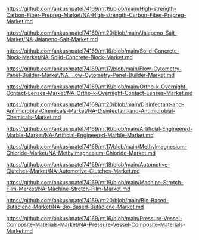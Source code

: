 <p><a href="https://github.com/ankushpatel74169/mt19/blob/main/High-strength-Carbon-Fiber-Prepreg-Market/NA-High-strength-Carbon-Fiber-Prepreg-Market.md">https://github.com/ankushpatel74169/mt19/blob/main/High-strength-Carbon-Fiber-Prepreg-Market/NA-High-strength-Carbon-Fiber-Prepreg-Market.md</a></p><p><a href="https://github.com/ankushpatel74169/mt20/blob/main/Jalapeno-Salt-Market/NA-Jalapeno-Salt-Market.md">https://github.com/ankushpatel74169/mt20/blob/main/Jalapeno-Salt-Market/NA-Jalapeno-Salt-Market.md</a></p><p><a href="https://github.com/ankushpatel74169/mt16/blob/main/Solid-Concrete-Block-Market/NA-Solid-Concrete-Block-Market.md">https://github.com/ankushpatel74169/mt16/blob/main/Solid-Concrete-Block-Market/NA-Solid-Concrete-Block-Market.md</a></p><p><a href="https://github.com/ankushpatel74169/mt17/blob/main/Flow-Cytometry-Panel-Builder-Market/NA-Flow-Cytometry-Panel-Builder-Market.md">https://github.com/ankushpatel74169/mt17/blob/main/Flow-Cytometry-Panel-Builder-Market/NA-Flow-Cytometry-Panel-Builder-Market.md</a></p><p><a href="https://github.com/ankushpatel74169/mt19/blob/main/Ortho-k-Overnight-Contact-Lenses-Market/NA-Ortho-k-Overnight-Contact-Lenses-Market.md">https://github.com/ankushpatel74169/mt19/blob/main/Ortho-k-Overnight-Contact-Lenses-Market/NA-Ortho-k-Overnight-Contact-Lenses-Market.md</a></p><p><a href="https://github.com/ankushpatel74169/mt20/blob/main/Disinfectant-and-Antimicrobial-Chemicals-Market/NA-Disinfectant-and-Antimicrobial-Chemicals-Market.md">https://github.com/ankushpatel74169/mt20/blob/main/Disinfectant-and-Antimicrobial-Chemicals-Market/NA-Disinfectant-and-Antimicrobial-Chemicals-Market.md</a></p><p><a href="https://github.com/ankushpatel74169/mt16/blob/main/Artificial-Engineered-Marble-Market/NA-Artificial-Engineered-Marble-Market.md">https://github.com/ankushpatel74169/mt16/blob/main/Artificial-Engineered-Marble-Market/NA-Artificial-Engineered-Marble-Market.md</a></p><p><a href="https://github.com/ankushpatel74169/mt17/blob/main/Methylmagnesium-Chloride-Market/NA-Methylmagnesium-Chloride-Market.md">https://github.com/ankushpatel74169/mt17/blob/main/Methylmagnesium-Chloride-Market/NA-Methylmagnesium-Chloride-Market.md</a></p><p><a href="https://github.com/ankushpatel74169/mt18/blob/main/Automotive-Clutches-Market/NA-Automotive-Clutches-Market.md">https://github.com/ankushpatel74169/mt18/blob/main/Automotive-Clutches-Market/NA-Automotive-Clutches-Market.md</a></p><p><a href="https://github.com/ankushpatel74169/mt19/blob/main/Machine-Stretch-Film-Market/NA-Machine-Stretch-Film-Market.md">https://github.com/ankushpatel74169/mt19/blob/main/Machine-Stretch-Film-Market/NA-Machine-Stretch-Film-Market.md</a></p><p><a href="https://github.com/ankushpatel74169/mt20/blob/main/Bio-Based-Butadiene-Market/NA-Bio-Based-Butadiene-Market.md">https://github.com/ankushpatel74169/mt20/blob/main/Bio-Based-Butadiene-Market/NA-Bio-Based-Butadiene-Market.md</a></p><p><a href="https://github.com/ankushpatel74169/mt16/blob/main/Pressure-Vessel-Composite-Materials-Market/NA-Pressure-Vessel-Composite-Materials-Market.md">https://github.com/ankushpatel74169/mt16/blob/main/Pressure-Vessel-Composite-Materials-Market/NA-Pressure-Vessel-Composite-Materials-Market.md</a></p>
